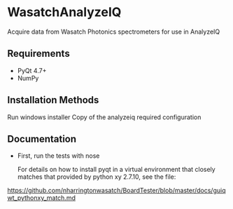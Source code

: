 WasatchAnalyzeIQ
=========

Acquire data from Wasatch Photonics spectrometers for use in AnalyzeIQ


Requirements
------------

  * PyQt 4.7+
  * NumPy

Installation Methods
--------------------

Run windows installer
Copy of the analyzeiq required configuration

Documentation
-------------

* First, run the tests with nose

    For details on how to install pyqt in a virtual environment that
    closely matches that provided by python xy 2.7.10, see the file: 
   
https://github.com/nharringtonwasatch/BoardTester/blob/master/docs/guiqwt_pythonxy_match.md

